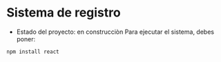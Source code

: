 <h1>Sistema de registro</h1>

- Estado del proyecto: en construcciòn
Para ejecutar el sistema, debes poner:

```npm install react```
